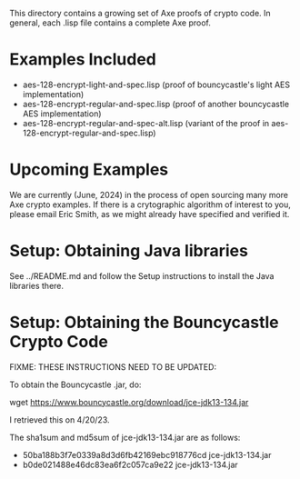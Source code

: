 This directory contains a growing set of Axe proofs of crypto code.  In general, each
.lisp file contains a complete Axe proof.

# Examples Included

- aes-128-encrypt-light-and-spec.lisp (proof of bouncycastle's light AES implementation)
- aes-128-encrypt-regular-and-spec.lisp (proof of another bouncycastle AES implementation)
- aes-128-encrypt-regular-and-spec-alt.lisp (variant of the proof in aes-128-encrypt-regular-and-spec.lisp)

# Upcoming Examples

We are currently (June, 2024) in the process of open sourcing many
more Axe crypto examples.  If there is a crytographic algorithm of
interest to you, please email Eric Smith, as we might already have
specified and verified it.

# Setup: Obtaining Java libraries

See ../README.md and follow the Setup instructions to install the Java libraries there.

# Setup: Obtaining the Bouncycastle Crypto Code

FIXME: THESE INSTRUCTIONS NEED TO BE UPDATED:

To obtain the Bouncycastle .jar, do:

wget https://www.bouncycastle.org/download/jce-jdk13-134.jar

I retrieved this on 4/20/23.

The sha1sum and md5sum of jce-jdk13-134.jar are as follows:
- 50ba188b3f7e0339a8d3d6fb42169ebc918776cd  jce-jdk13-134.jar
- b0de021488e46dc83ea6f2c057ca9e22  jce-jdk13-134.jar
